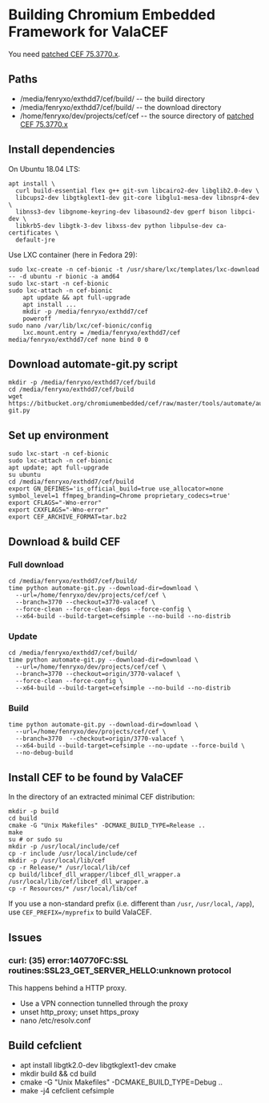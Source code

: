 Building Chromium Embedded Framework for ValaCEF
===========================================

You need [patched CEF 75.3770.x](https://github.com/tiliado/cef/tree/3770-valacef).

Paths
-----

  * /media/fenryxo/exthdd7/cef/build/ -- the build directory
  * /media/fenryxo/exthdd7/cef/build/ -- the download directory
  * /home/fenryxo/dev/projects/cef/cef -- the source directory
    of [patched CEF 75.3770.x](https://github.com/tiliado/cef/tree/3770-valacef)

Install dependencies
------------------

On Ubuntu 18.04 LTS:

    apt install \
      curl build-essential flex g++ git-svn libcairo2-dev libglib2.0-dev \
      libcups2-dev libgtkglext1-dev git-core libglu1-mesa-dev libnspr4-dev \
      libnss3-dev libgnome-keyring-dev libasound2-dev gperf bison libpci-dev \
      libkrb5-dev libgtk-3-dev libxss-dev python libpulse-dev ca-certificates \
      default-jre

Use LXC container (here in Fedora 29):

    sudo lxc-create -n cef-bionic -t /usr/share/lxc/templates/lxc-download  -- -d ubuntu -r bionic -a amd64
    sudo lxc-start -n cef-bionic
    sudo lxc-attach -n cef-bionic
        apt update && apt full-upgrade
        apt install ...
        mkdir -p /media/fenryxo/exthdd7/cef
        poweroff
    sudo nano /var/lib/lxc/cef-bionic/config
        lxc.mount.entry = /media/fenryxo/exthdd7/cef media/fenryxo/exthdd7/cef none bind 0 0


Download automate-git.py script
----------------------------

    mkdir -p /media/fenryxo/exthdd7/cef/build
    cd /media/fenryxo/exthdd7/cef/build
    wget https://bitbucket.org/chromiumembedded/cef/raw/master/tools/automate/automate-git.py

Set up environment
----------------

    sudo lxc-start -n cef-bionic
    sudo lxc-attach -n cef-bionic
    apt update; apt full-upgrade
    su ubuntu
    cd /media/fenryxo/exthdd7/cef/build
    export GN_DEFINES='is_official_build=true use_allocator=none symbol_level=1 ffmpeg_branding=Chrome proprietary_codecs=true'
    export CFLAGS="-Wno-error"
    export CXXFLAGS="-Wno-error"
    export CEF_ARCHIVE_FORMAT=tar.bz2

Download & build CEF
------------------

### Full download

    cd /media/fenryxo/exthdd7/cef/build/
    time python automate-git.py --download-dir=download \
      --url=/home/fenryxo/dev/projects/cef/cef \
      --branch=3770 --checkout=3770-valacef \
      --force-clean --force-clean-deps --force-config \
      --x64-build --build-target=cefsimple --no-build --no-distrib

### Update

    cd /media/fenryxo/exthdd7/cef/build/
    time python automate-git.py --download-dir=download \
      --url=/home/fenryxo/dev/projects/cef/cef \
      --branch=3770 --checkout=origin/3770-valacef \
      --force-clean --force-config \
      --x64-build --build-target=cefsimple --no-build --no-distrib

### Build

    time python automate-git.py --download-dir=download \
      --url=/home/fenryxo/dev/projects/cef/cef \
      --branch=3770  --checkout=origin/3770-valacef \
      --x64-build --build-target=cefsimple --no-update --force-build \
      --no-debug-build

Install CEF to be found by ValaCEF
------------------------------

In the directory of an extracted minimal CEF distribution:

    mkdir -p build
    cd build
    cmake -G "Unix Makefiles" -DCMAKE_BUILD_TYPE=Release ..
    make
    su # or sudo su
    mkdir -p /usr/local/include/cef
    cp -r include /usr/local/include/cef
    mkdir -p /usr/local/lib/cef
    cp -r Release/* /usr/local/lib/cef
    cp build/libcef_dll_wrapper/libcef_dll_wrapper.a /usr/local/lib/cef/libcef_dll_wrapper.a
    cp -r Resources/* /usr/local/lib/cef

If you use a non-standard prefix (i.e. different than `/usr`, `/usr/local`, `/app`), use `CEF_PREFIX=/myprefix`
to build ValaCEF.

Issues
------

### curl: (35) error:140770FC:SSL routines:SSL23_GET_SERVER_HELLO:unknown protocol

This happens behind a HTTP proxy.

  * Use a VPN connection tunnelled through the proxy
  * unset http_proxy; unset https_proxy
  * nano /etc/resolv.conf

Build cefclient
---------------

* apt install libgtk2.0-dev libgtkglext1-dev cmake
* mkdir build && cd build
* cmake -G "Unix Makefiles" -DCMAKE_BUILD_TYPE=Debug ..
* make -j4 cefclient cefsimple
